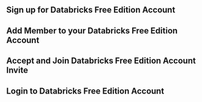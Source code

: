## Sign up for Databricks Free Edition Account

## Add Member to your Databricks Free Edition Account

## Accept and Join Databricks Free Edition Account Invite

## Login to Databricks Free Edition Account
